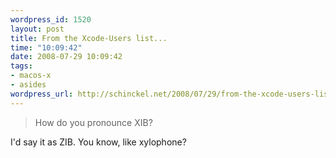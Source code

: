 ```yaml
--- 
wordpress_id: 1520
layout: post
title: From the Xcode-Users list...
time: "10:09:42"
date: 2008-07-29 10:09:42
tags: 
- macos-x
- asides
wordpress_url: http://schinckel.net/2008/07/29/from-the-xcode-users-list/
---
```

> How do you pronounce XIB?

I'd say it as ZIB. You know, like xylophone?
